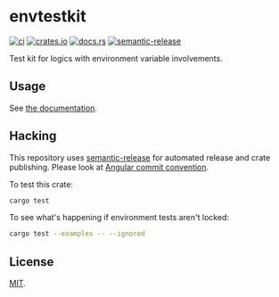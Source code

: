 # envtestkit

[![ci](https://github.com/codinaut/envtestkit/workflows/ci/badge.svg)](https://github.com/codinaut/envtestkit/actions?query=workflow%3Aci)
[![crates.io](https://img.shields.io/crates/v/envtestkit.svg)](https://crates.io/crates/envtestkit)
[![docs.rs](https://docs.rs/envtestkit/badge.svg)](https://docs.rs/envtestkit)
[![semantic-release](https://img.shields.io/badge/%20%20%F0%9F%93%A6%F0%9F%9A%80-semantic--release-e10079.svg)](https://github.com/semantic-release/semantic-release)

Test kit for logics with environment variable involvements.

## Usage

See [the documentation](https://docs.rs/envtestkit).

## Hacking

This repository uses [semantic-release](https://github.com/semantic-release/semantic-release) for automated release and crate publishing. Please look at [Angular commit convention](https://github.com/conventional-changelog/conventional-changelog/tree/master/packages/conventional-changelog-angular).

To test this crate:
```sh
cargo test
```

To see what's happening if environment tests aren't locked:
```sh
cargo test --examples -- --ignored
```

## License

[MIT](LICENSE).
